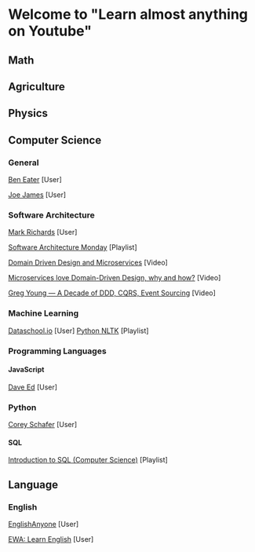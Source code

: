 # Welcome to "Learn almost anything on Youtube"

## Math
## Agriculture
## Physics
## Computer Science
### General

[Ben Eater](https://www.youtube.com/user/eaterbc) [User]

[Joe James](https://www.youtube.com/user/joejamesusa) [User]


### Software Architecture

[Mark Richards](https://www.youtube.com/channel/UC-Z7T0lAq_xECevIz8E5R5w) [User]

[Software Architecture Monday](https://www.youtube.com/playlist?list=PLdsOZAx8I5umhnn5LLTNJbFgwA3xbycar) [Playlist]

[Domain Driven Design and Microservices](https://www.youtube.com/watch?v=Km1fZ108UXU) [Video]

[Microservices love Domain-Driven Design, why and how?](https://www.youtube.com/watch?v=ZJiFlgimHss) [Video]

[Greg Young — A Decade of DDD, CQRS, Event Sourcing](https://www.youtube.com/watch?v=LDW0QWie21s) [Video]

### Machine Learning
[Dataschool.io](https://www.youtube.com/user/dataschool) [User]
[Python NLTK](https://gitlab.com/edib/gradutube.git) [Playlist]
### Programming Languages
#### JavaScript
[Dave Ed](https://www.youtube.com/channel/UClb90NQQcskPUGDIXsQEz5Q) [User]

### Python

[Corey Schafer](https://www.youtube.com/user/schafer5) [User]

#### SQL 

[Introduction to SQL (Computer Science)](https://www.youtube.com/playlist?list=PLi01XoE8jYojRqM4qGBF1U90Ee1Ecb5tt) [Playlist]

## Language

### English
[EnglishAnyone](https://www.youtube.com/user/EnglishAnyone/) [User]

[ EWA: Learn English](https://www.youtube.com/channel/UC0mpRLFvHChkfD9m4paaN-Q) [User]
